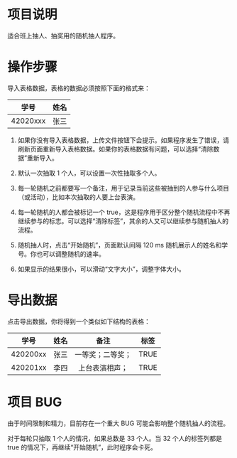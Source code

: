 # 项目说明

适合班上抽人、抽奖用的随机抽人程序。

# 操作步骤

导入表格数据，表格的数据必须按照下面的格式来：

|   学号   | 姓名 |
| :------: | :--: |
| 42020xxx | 张三 |

1. 如果你没有导入表格数据，上传文件按钮下会提示。如果程序发生了错误，请刷新页面重新导入表格数据。如果你的表格数据有问题，可以选择“清除数据”重新导入。

2. 默认一次抽取 1 个人，可以设置一次性抽取多个人。

3. 每一轮随机之前都要写一个备注，用于记录当前这些被抽到的人参与什么项目（或活动），比如本次抽取的人要上台表演。

4. 每一轮随机的人都会被标记一个 true，这是程序用于区分整个随机流程中不再继续参与的标志。可以选择“清除标签”，其余的人又可以继续参与随机抽人的流程。

5. 随机抽人时，点击“开始随机”，页面默认间隔 120 ms 随机展示人的姓名和学号。你也可以调整随机的速率。

6. 如果显示的结果很小，可以滑动“文字大小”，调整字体大小。

# 导出数据

点击导出数据，你将得到一个类似如下结构的表格：

|   学号   | 姓名 |       备注       | 标签 |
| :------: | :--: | :--------------: | :--: |
| 420200xx | 张三 | 一等奖；二等奖； | TRUE |
| 420201xx | 李四 |  上台表演相声；  | TRUE |

# 项目 BUG

由于时间限制和精力，目前存在一个重大 BUG 可能会影响整个随机抽人的流程。

对于每轮只抽取 1 个人的情况，如果总数是 33 个人。当 32 个人的标签列都是 true 的情况下，再继续“开始随机”，此时程序会卡死。
